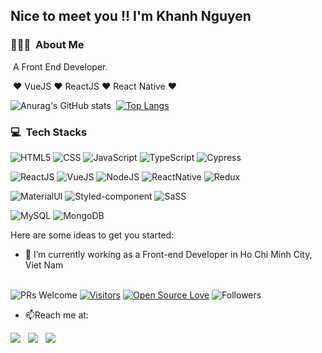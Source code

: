 ## Nice to meet you !! I'm Khanh Nguyen
### 👨🏻‍💻 &nbsp;About Me

&nbsp;A Front End Developer. 

&nbsp;❤ VueJS ❤ ReactJS ❤ React Native ❤


<!-- ![Anurag's GitHub stats](https://github-readme-stats.vercel.app/api?username=emonno13&show_icons=true&theme=tokyonight&bg_color=0,F58529,FEDA77,DD2A7B,8134AF,515BD4&text_color=black&icon_color=black&title_color=515BD4&border_color=515BD4)
 -->
![Anurag's GitHub stats](https://github-readme-stats.vercel.app/api?username=emonno13&show_icons=true&theme=tokyonight)&nbsp;&nbsp;[![Top Langs](https://github-readme-stats.vercel.app/api/top-langs/?username=emonno13&layout=compact&theme=tokyonight)](https://github.com/anuraghazra/github-readme-stats)


### 💻 &nbsp;Tech Stacks

![HTML5](https://img.shields.io/badge/HTML5-E34F26?style=flat&logo=html5&logoColor=white)
![CSS](https://img.shields.io/badge/CSS3-1572B6?style=flat&logo=css3&logoColor=white)
![JavaScript](https://img.shields.io/badge/JavaScript-323330?style=flat&logo=javascript&logoColor=F7DF1E)
![TypeScript](https://img.shields.io/badge/TypeScript-007ACC?style=flat&logo=typescript&logoColor=white)
![Cypress](https://img.shields.io/badge/Cypress-17202C?style=flat&logo=cypress&logoColor=white)

![ReactJS](https://img.shields.io/badge/React-20232A?style=flat&logo=react&logoColor=61DAFB)
![VueJS](https://img.shields.io/badge/Vue.js-35495E?style=flat&logo=vue.js&logoColor=4FC08D)
![NodeJS](https://img.shields.io/badge/Node.js-43853D?style=flat&logo=node.js&logoColor=white)
![ReactNative](https://img.shields.io/badge/React_Native-20232A?style=flat&logo=react&logoColor=61DAFB)
![Redux](https://img.shields.io/badge/Redux-593D88?style=flat&logo=redux&logoColor=white)

![MaterialUI](https://img.shields.io/badge/Material--UI-0081CB?style=flat&logo=material-ui&logoColor=white)
![Styled-component](https://img.shields.io/badge/styled--components-DB7093?style=flat&logo=styled-components&logoColor=white)
![SaSS](https://img.shields.io/badge/Sass-CC6699?style=flat&logo=sass&logoColor=white)

![MySQL](https://img.shields.io/badge/MySQL-00000F?style=flat&logo=mysql&logoColor=white)
![MongoDB](https://img.shields.io/badge/MongoDB-4EA94B?style=flat&logo=mongodb&logoColor=white)

<!-- 
<img align="" height='130px' src="https://github-readme-stats.vercel.app/api?username=delta94&hide_title=true&show_icons=true&include_all_commits=true&line_height=21&bg_color=0,F58529,FEDA77,DD2A7B,8134AF,515BD4&theme=graywhite" /> &nbsp; <img align=""
height='130px' src="https://github-readme-stats.vercel.app/api/top-langs/?username=delta94&hide_title=true&layout=compact&bg_color=0,FF6962,FF7974,FF8986,FF9997,FFA9A9&theme=graywhite" /> -->



Here are some ideas to get you started:
- 🔭 I’m currently working as a Front-end Developer in Ho Chi Minh City, Viet Nam
<!-- - 🌱 I’m currently learning React, Typescript, React Native -->
<br/>![PRs Welcome](https://img.shields.io/badge/PRs-welcome-brightgreen.svg?style=flat&logo=github)
[![Visitors](https://visitor-badge.glitch.me/badge?page_id=emonno13.visitor-badge)](https://github.com/emonno13) 
[![Open Source Love](https://badges.frapsoft.com/os/v2/open-source.svg?v=103)](https://github.com/emonno13)
![Followers](https://img.shields.io/github/followers/emonno13?style=social)
<!-- - 📫 How to reach me: [**Facebook**] (https://www.facebook.com/duykhanhkobocuoc/) -->
- 📫Reach me at: 



<a style="text-decoration: none !important" href="https://www.linkedin.com/in/khanh-nguyen-660425133/" target="_blank" >
 <img src="https://img.shields.io/badge/LinkedIn-0077B5?style=for-the-badge&logo=linkedin&logoColor=white" />
</a>
&nbsp;
<a style="text-decoration: none !important" href="https://www.facebook.com/duykhanhkobocuoc/" target="_blank" >
 <img src="https://img.shields.io/badge/Facebook-1877F2?style=for-the-badge&logo=facebook&logoColor=white" />
</a>
&nbsp;
<a style="text-decoration: none !important" href="https://www.instagram.com/khanh.duy.doan/" target="_blank" >
 <img src="https://img.shields.io/badge/Instagram-E4405F?style=for-the-badge&logo=instagram&logoColor=white" />
</a>
